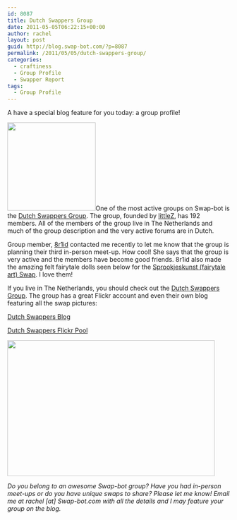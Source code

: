 ```yaml
---
id: 8087
title: Dutch Swappers Group
date: 2011-05-05T06:22:15+00:00
author: rachel
layout: post
guid: http://blog.swap-bot.com/?p=8087
permalink: /2011/05/05/dutch-swappers-group/
categories:
  - craftiness
  - Group Profile
  - Swapper Report
tags:
  - Group Profile
---
```

A have a special blog feature for you today: a group profile! 

[<img src="http://blog.swap-bot.com/wp-content/uploads/2011/05/45323d4339863b506b93b3301d405166.jpg" alt="" title="45323d4339863b506b93b3301d405166" width="200" height="200" class="alignleft size-full wp-image-8088" srcset="http://blog.swap-bot.com/wp-content/uploads/2011/05/45323d4339863b506b93b3301d405166-150x150.jpg 150w, http://blog.swap-bot.com/wp-content/uploads/2011/05/45323d4339863b506b93b3301d405166.jpg 200w" sizes="(max-width: 200px) 100vw, 200px" />](http://www.swap-bot.com/group/45323d4339863b506b93b3301d405166/about)One of the most active groups on Swap-bot is the [Dutch Swappers Group](http://www.swap-bot.com/group/45323d4339863b506b93b3301d405166/about). The group, founded by [littleZ](http://www.swap-bot.com/user:littleZ), has 192 members. All of the members of the group live in The Netherlands and much of the group description and the very active forums are in Dutch. 

Group member, [8r1id](http://www.swap-bot.com/user:8r1id) contacted me recently to let me know that the group is planning their third in-person meet-up. How cool! She says that the group is very active and the members have become good friends. 8r1id also made the amazing felt fairytale dolls seen below for the [Sprookjeskunst (fairytale art) Swap](http://www.swap-bot.com/swap/show/85083). I love them!

If you live in The Netherlands, you should check out the [Dutch Swappers Group](http://www.swap-bot.com/group/45323d4339863b506b93b3301d405166/about). The group has a great Flickr account and even their own blog featuring all the swap pictures:

[Dutch Swappers Blog](http://dutchswappers.blogspot.com/)
  
[Dutch Swappers Flickr Pool](http://www.flickr.com/groups/dutchswappers/)

[<img src="http://blog.swap-bot.com/wp-content/uploads/2011/05/fairytaleswap.jpg" alt="" title="DSC08798" width="470" height="308" class="alignnone size-full wp-image-8089" srcset="http://blog.swap-bot.com/wp-content/uploads/2011/05/fairytaleswap-300x196.jpg 300w, http://blog.swap-bot.com/wp-content/uploads/2011/05/fairytaleswap.jpg 470w" sizes="(max-width: 470px) 100vw, 470px" />](http://www.flickr.com/photos/50520424@N03/5640759407/in/pool-1350759@N23/)

_Do you belong to an awesome Swap-bot group? Have you had in-person meet-ups or do you have unique swaps to share? Please let me know! Email me at rachel [at] Swap-bot.com with all the details and I may feature your group on the blog._